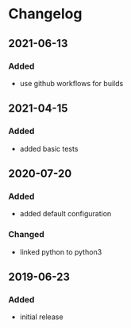 # Changelog

## 2021-06-13
### Added
- use github workflows for builds

## 2021-04-15
### Added
- added basic tests

## 2020-07-20
### Added
- added default configuration
### Changed
- linked python to python3

## 2019-06-23

### Added
- initial release
